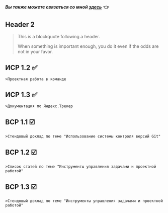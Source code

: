 
#### *Вы также можете связаться со мной [здесь](https://vk.com/nestessia) 👈*



## Header 2

> This is a blockquote following a header.
>
> When something is important enough, you do it even if the odds are not in your favor.


## ИСР 1.2 ✅

    >Проектная работа в команде


## ИСР 1.3 ✅

    >Документация по Яндекс.Трекер


## ВСР 1.1 ☑️

    >Стендовый доклад по теме "Использование системы контроля версий Git"
    

## ВСР 1.2 ☑️

    >Список статей по теме "Инструменты управления задачами и проектной работой" 
    
    
## ВСР 1.3 ☑️

    >Стендовый доклад по теме "Инструменты управления задачами и проектной работой"
